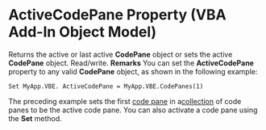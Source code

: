 
# ActiveCodePane Property (VBA Add-In Object Model)



Returns the active or last active  **CodePane** object or sets the active **CodePane** object. Read/write.
 **Remarks**
You can set the  **ActiveCodePane** property to any valid **CodePane** object, as shown in the following example:



```
Set MyApp.VBE. ActiveCodePane = MyApp.VBE.CodePanes(1)

```

The preceding example sets the first [code pane](b8bdf64f-5920-1ae9-16d0-b26d09524a30.md) in a[collection](b8bdf64f-5920-1ae9-16d0-b26d09524a30.md) of code panes to be the active code pane. You can also activate a code pane using the **Set** method.
